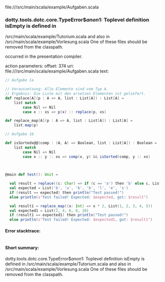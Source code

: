 file://<WORKSPACE>/src/main/scala/example/Aufgaben.scala
### dotty.tools.dotc.core.TypeError$$anon$1: Toplevel definition isEmpty is defined in
  <WORKSPACE>/src/main/scala/example/Tutorium.scala
and also in
  <WORKSPACE>/src/main/scala/example/Vorlesung.scala
One of these files should be removed from the classpath.

occurred in the presentation compiler.

action parameters:
offset: 374
uri: file://<WORKSPACE>/src/main/scala/example/Aufgaben.scala
text:
```scala
// Aufgabe 1a

// Voraussetzung: Alle Elemente sind vom Typ A.
// Ergebnis: Die Liste mit den ersetzen Elementen ist geliefert.
def replace[A](p : A => A, list : List[A]) : List[A] =
    list match
        case Nil => Nil
        case x :: xs => p(x) :: replace(p, xs)

def replace_map[A](p : A => A, list : List[A]) : List[A] =
    list.map(p)

// Aufgabe 1b

def isSortedх@@(comp : (A, A) => Boolean, list : List[A]) : Boolean =
    list match
        case Nil => Nil
        case x :: y :: xs => comp(x, y) && isSorted(comp, y :: xs)
    
    

@main def test(): Unit =

  val result = replace((c: Char) => if (c == 'a') then 'b' else c, List('a', 'u', 'a', 'a', 'l', 'e', 's'))
  val expected = List('b', 'u', 'b', 'b', 'l', 'e', 's')
  if (result == expected) then println("Test passed!")
  else println(s"Test failed! Expected: $expected, got: $result")

  val result1 = replace_map((x: Int) => x * 2, List(1, 2, 3, 4, 5))
  val expected1 = List(2, 4, 6, 8, 10)
  if (result1 == expected1) then println("Test passed!")
  else println(s"Test failed! Expected: $expected1, got: $result1")

```



#### Error stacktrace:

```

```
#### Short summary: 

dotty.tools.dotc.core.TypeError$$anon$1: Toplevel definition isEmpty is defined in
  <WORKSPACE>/src/main/scala/example/Tutorium.scala
and also in
  <WORKSPACE>/src/main/scala/example/Vorlesung.scala
One of these files should be removed from the classpath.